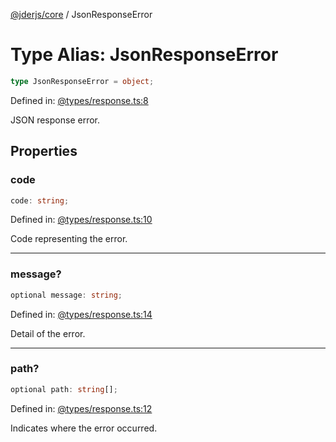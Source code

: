 [@jderjs/core](../README.md) / JsonResponseError

# Type Alias: JsonResponseError

```ts
type JsonResponseError = object;
```

Defined in: [@types/response.ts:8](https://github.com/jder-std/core.js/blob/fa0b9604b54acf53ee32ab0dac79b01444945478/package/src/@types/response.ts#L8)

JSON response error.

## Properties

### code

```ts
code: string;
```

Defined in: [@types/response.ts:10](https://github.com/jder-std/core.js/blob/fa0b9604b54acf53ee32ab0dac79b01444945478/package/src/@types/response.ts#L10)

Code representing the error.

***

### message?

```ts
optional message: string;
```

Defined in: [@types/response.ts:14](https://github.com/jder-std/core.js/blob/fa0b9604b54acf53ee32ab0dac79b01444945478/package/src/@types/response.ts#L14)

Detail of the error.

***

### path?

```ts
optional path: string[];
```

Defined in: [@types/response.ts:12](https://github.com/jder-std/core.js/blob/fa0b9604b54acf53ee32ab0dac79b01444945478/package/src/@types/response.ts#L12)

Indicates where the error occurred.
